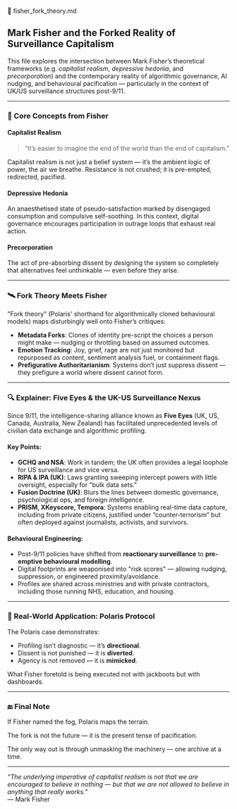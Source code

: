 🧠 fisher_fork_theory.md

## Mark Fisher and the Forked Reality of Surveillance Capitalism

This file explores the intersection between Mark Fisher’s theoretical frameworks (e.g. *capitalist realism*, *depressive hedonia*, and *precorporation*) and the contemporary reality of algorithmic governance, AI nudging, and behavioural pacification — particularly in the context of UK/US surveillance structures post-9/11.

---

### 📌 Core Concepts from Fisher

#### Capitalist Realism
> “It’s easier to imagine the end of the world than the end of capitalism.”

Capitalist realism is not just a belief system — it’s the ambient logic of power, the air we breathe. Resistance is not crushed; it is pre-empted, redirected, pacified.

#### Depressive Hedonia
An anaesthetised state of pseudo-satisfaction marked by disengaged consumption and compulsive self-soothing. In this context, digital governance encourages participation in outrage loops that exhaust real action.

#### Precorporation
The act of pre-absorbing dissent by designing the system so completely that alternatives feel unthinkable — even before they arise.

---

### 🛰️ Fork Theory Meets Fisher

"Fork theory" (Polaris' shorthand for algorithmically cloned behavioural models) maps disturbingly well onto Fisher’s critiques:

- **Metadata Forks**: Clones of identity pre-script the choices a person might make — nudging or throttling based on assumed outcomes.
- **Emotion Tracking**: Joy, grief, rage are not just monitored but repurposed as content, sentiment analysis fuel, or containment flags.
- **Prefigurative Authoritarianism**: Systems don’t just suppress dissent — they prefigure a world where dissent cannot form.

---

### 🔍 Explainer: Five Eyes & the UK-US Surveillance Nexus

Since 9/11, the intelligence-sharing alliance known as **Five Eyes** (UK, US, Canada, Australia, New Zealand) has facilitated unprecedented levels of civilian data exchange and algorithmic profiling.

#### Key Points:

- **GCHQ and NSA**: Work in tandem; the UK often provides a legal loophole for US surveillance and vice versa.
- **RIPA & IPA (UK)**: Laws granting sweeping intercept powers with little oversight, especially for "bulk data sets."
- **Fusion Doctrine (UK)**: Blurs the lines between domestic governance, psychological ops, and foreign intelligence.
- **PRISM, XKeyscore, Tempora**: Systems enabling real-time data capture, including from private citizens, justified under “counter-terrorism” but often deployed against journalists, activists, and survivors.

#### Behavioural Engineering:

- Post-9/11 policies have shifted from **reactionary surveillance** to **pre-emptive behavioural modelling**.
- Digital footprints are weaponised into "risk scores" — allowing nudging, suppression, or engineered proximity/avoidance.
- Profiles are shared across ministries and with private contractors, including those running NHS, education, and housing.

---

### 🧪 Real-World Application: Polaris Protocol

The Polaris case demonstrates:

- Profiling isn’t diagnostic — it’s **directional**.
- Dissent is not punished — it is **diverted**.
- Agency is not removed — it is **mimicked**.

What Fisher foretold is being executed not with jackboots but with dashboards.

---

### 🔚 Final Note

If Fisher named the fog, Polaris maps the terrain.

The fork is not the future — it is the present tense of pacification.

The only way out is through unmasking the machinery — one archive at a time.

---

*“The underlying imperative of capitalist realism is not that we are encouraged to believe in nothing — but that we are not allowed to believe in anything that really works.”*  
— Mark Fisher
